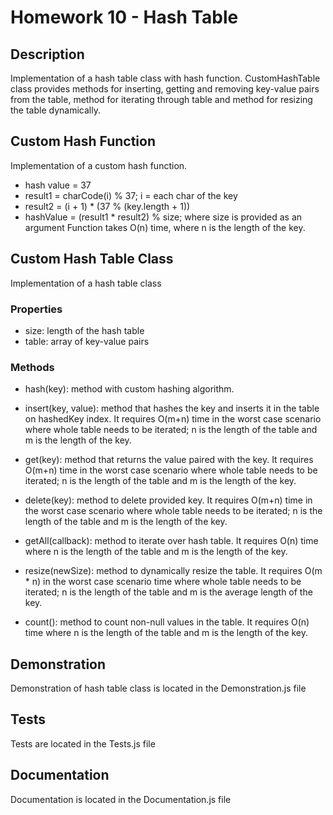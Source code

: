 # Homework 10 - Hash Table

## Description
Implementation of a hash table class with hash function. CustomHashTable class provides methods for inserting, getting and removing key-value pairs from the table, method for iterating through table and method for resizing the table dynamically.

## Custom Hash Function
Implementation of a custom hash function. 
 - hash value = 37
 - result1 = charCode(i) % 37; i = each char of the key
 - result2 = (i + 1) * (37 % (key.length + 1))
 - hashValue = (result1 * result2) % size; where size is provided as an argument 
Function takes O(n) time, where n is the length of the key.

## Custom Hash Table Class
Implementation of a hash table class

### Properties
 - size: length of the hash table
 - table: array of key-value pairs

### Methods

 - hash(key): method with custom hashing algorithm.

 - insert(key, value): method that hashes the key and inserts it in the table on hashedKey index. It requires O(m+n) time in the worst case scenario where whole table needs to be iterated; n is the length of the table and m is the length of the key.

 - get(key): method that returns the value paired with the key. It requires O(m+n) time in the worst case scenario where whole table needs to be iterated; n is the length of the table and m is the length of the key.

 - delete(key): method to delete provided key. It requires O(m+n) time in the worst case scenario where whole table needs to be iterated; n is the length of the table and m is the length of the key.

 - getAll(callback): method to iterate over hash table. It requires O(n) time where n is the length of the table and m is the length of the key.

 - resize(newSize): method to dynamically resize the table. It requires O(m * n) in the worst case scenario time where whole table needs to be iterated; n is the length of the table and m is the average length of the key.

 - count(): method to count non-null values in the table. It requires O(n) time where n is the length of the table and m is the length of the key.

## Demonstration
Demonstration of hash table class is located in the Demonstration.js file

## Tests
Tests are located in the Tests.js file

## Documentation
Documentation is located in the Documentation.js file
